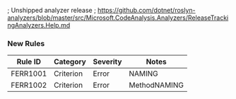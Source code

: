 ; Unshipped analyzer release
; https://github.com/dotnet/roslyn-analyzers/blob/master/src/Microsoft.CodeAnalysis.Analyzers/ReleaseTrackingAnalyzers.Help.md

### New Rules
Rule ID | Category | Severity | Notes
--------|----------|----------|-------
FERR1001 | Criterion | Error | NAMING
FERR1002 | Criterion | Error | MethodNAMING